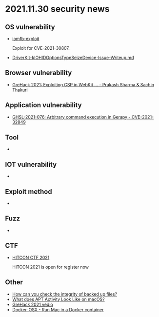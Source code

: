 # 2021.11.30 security news

## OS vulnerability 

* [ iomfb-exploit](https://github.com/jsherman212/iomfb-exploit)

  Exploit for CVE-2021-30807.

* [DriverKit-kIOHIDOptionsTypeSeizeDevice-Issue-Writeup.md](https://gist.github.com/akemin-dayo/0e7291b85efc107427b5b12e6d6608bd)

## Browser vulnerability

* [GreHack 2021: Exploiting CSP in WebKit ... - Prakash Sharma & Sachin Thakuri](https://www.youtube.com/watch?v=rHikT0Ch0Uc)

## Application vulnerability 

* [GHSL-2021-076: Arbitrary command execution in Gerapy - CVE-2021-32849](https://securitylab.github.com/advisories/GHSL-2021-076-gerapy/)

## Tool

* 

## IOT vulnerability 

* 

## Exploit method

* 

## Fuzz

* 

## CTF

* [HITCON CTF 2021](https://ctf2021.hitcon.org/)

  HITCON 2021 is open for register now

## Other

* [How can you check the integrity of backed up files?](https://eclecticlight.co/2021/11/29/how-can-you-check-the-integrity-of-backed-up-files/)
* [What does APT Activity Look Like on macOS?](https://themittenmac.com/what-does-apt-activity-look-like-on-macos/)
* [GreHack 2021 vedio](https://www.youtube.com/channel/UCXpdxLSDlJmgphPCRK9kR_Q)
* [Docker-OSX - Run Mac in a Docker container](https://hakin9.org/docker-osx-run-mac-in-a-docker-container/)